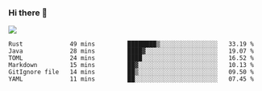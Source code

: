 ### Hi there 👋
![](https://github-readme-stats.vercel.app/api?username=tuichenchuxin)
<!--START_SECTION:waka-->

```text
Rust             49 mins         ████████▒░░░░░░░░░░░░░░░░   33.19 %
Java             28 mins         ████▓░░░░░░░░░░░░░░░░░░░░   19.07 %
TOML             24 mins         ████░░░░░░░░░░░░░░░░░░░░░   16.52 %
Markdown         15 mins         ██▓░░░░░░░░░░░░░░░░░░░░░░   10.13 %
GitIgnore file   14 mins         ██▒░░░░░░░░░░░░░░░░░░░░░░   09.50 %
YAML             11 mins         ██░░░░░░░░░░░░░░░░░░░░░░░   07.45 %
```

<!--END_SECTION:waka-->
